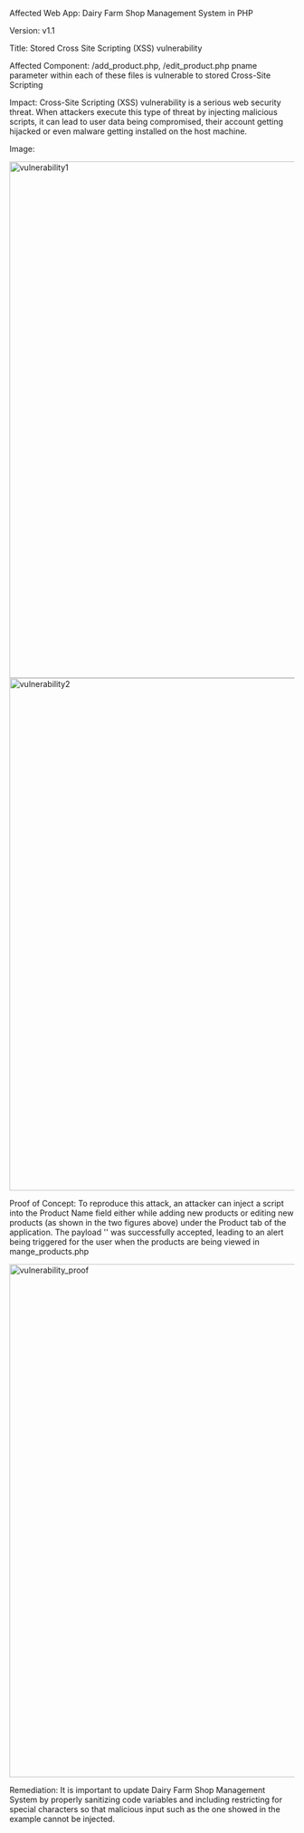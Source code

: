 Affected Web App: Dairy Farm Shop Management System in PHP

Version: v1.1

Title: Stored Cross Site Scripting (XSS) vulnerability

Affected Component: /add_product.php, /edit_product.php
                    pname parameter within each of these files is vulnerable to stored Cross-Site Scripting

Impact: Cross-Site Scripting (XSS) vulnerability is a serious web security threat. When attackers execute this type of threat by injecting malicious scripts, it can lead to user data being compromised, their account getting hijacked or even malware getting installed on the host machine.

Image: 

<img width="913" alt="vulnerability1" src="https://github.com/user-attachments/assets/0a2a34a8-fd0f-488f-b526-f47dfd93d953"> 

<img width="906" alt="vulnerability2" src="https://github.com/user-attachments/assets/fff3f608-f437-4858-9834-633c04bf7c22">


Proof of Concept: To reproduce this attack, an attacker can inject a script into the Product Name field either while adding new products or editing new products (as shown in the two figures above) under the Product tab of the application. The payload '<script>alert(1)</script>' was successfully accepted, leading to an alert being triggered for the user when the products are being viewed in mange_products.php


<img width="907" alt="vulnerability_proof" src="https://github.com/user-attachments/assets/17039174-5e72-4d13-9550-57a086db5f54">


Remediation: It is important to update Dairy Farm Shop Management System by properly sanitizing code variables and including restricting for special characters so that malicious input such as the one showed in the example cannot be injected.

